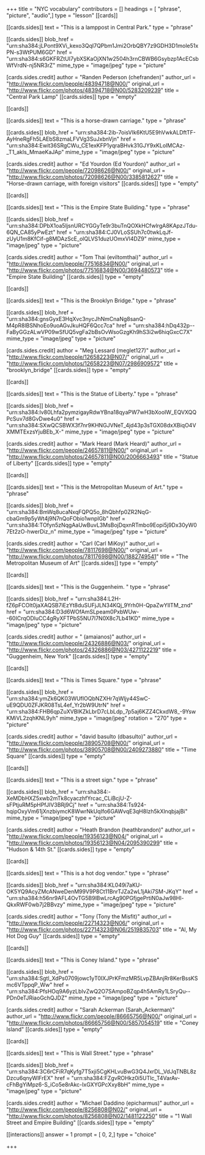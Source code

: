 +++
title = "NYC vocabulary"
contributors = []
headings = [ "phrase", "picture", "audio",]
type = "lesson"
[[cards]]

[[cards.sides]]
text = "This is a lamppost in Central Park."
type = "phrase"

[[cards.sides]]
blob_href = "urn:sha384:jLPont9XVi_kexo3QqI7QPbm1Jmi2OrbQBY7z9GDH3D1mole51xPN-s3WtPUM6GD"
href = "urn:sha384:s6GKFRZtUI7ybXSKaOjXN1w2504h3rnCBWB6Gsybzp1AcECsbWfVrdN-nj5NR3rZ"
mime_type = "image/jpeg"
type = "picture"

[cards.sides.credit]
author = "Randen Pederson (chefranden)"
author_url = "http://www.flickr.com/people/48394718@N00/"
original_url = "http://www.flickr.com/photos/48394718@N00/5283209239"
title = "Central Park Lamp"
[[cards.sides]]
type = "empty"

[[cards]]

[[cards.sides]]
text = "This is a horse-drawn carriage."
type = "phrase"

[[cards.sides]]
blob_href = "urn:sha384:2ib-7oisVIk6KtU5E9hVwkALDftTF-AyHneRgFh5LAEbS8zmaLFVVg3SuJxbnVjn"
href = "urn:sha384:Ewit36SRgCWu_CE1exKFP1yqraBHvk31GJY9xKLoIMCAz-_T1_akls_MmaeKaJAp"
mime_type = "image/jpeg"
type = "picture"

[cards.sides.credit]
author = "Ed Yourdon (Ed Yourdon)"
author_url = "http://www.flickr.com/people/72098626@N00/"
original_url = "http://www.flickr.com/photos/72098626@N00/3385812627"
title = "Horse-drawn carriage, with foreign visitors"
[[cards.sides]]
type = "empty"

[[cards]]

[[cards.sides]]
text = "This is the Empire State Building."
type = "phrase"

[[cards.sides]]
blob_href = "urn:sha384:DPbX1oa5IjsnURCYGGyTe9r3buTnQOXkHCfwlrgA8KApzJTdu-6QN_CA85yPwEzt"
href = "urn:sha384:CJ0VLoSSUh7c0twkLqJf-zUyU1m8KfCif-g8MDAzScE_olQLVS1duzUOmxVl4DZ9"
mime_type = "image/jpeg"
type = "picture"

[cards.sides.credit]
author = "Tom Thai (eviltomthai)"
author_url = "http://www.flickr.com/people/77516834@N00/"
original_url = "http://www.flickr.com/photos/77516834@N00/3694480573"
title = "Empire State Building"
[[cards.sides]]
type = "empty"

[[cards]]

[[cards.sides]]
text = "This is the Brooklyn Bridge."
type = "phrase"

[[cards.sides]]
blob_href = "urn:sha384:gnsGyxE3HqXvc3nycJhNmCnaNg8sanQ-M4pR8lBSNhoEo9uoAGvJkuHQF6Qcc7ca"
href = "urn:sha384:hDq432p--FaByGGzALwVP09wSfUQ5vgFa2bBsOvWsoGzgKh9hS3i2w6hiqGxcC7X"
mime_type = "image/jpeg"
type = "picture"

[cards.sides.credit]
author = "Meg Lessard (meglet127)"
author_url = "http://www.flickr.com/people/12658223@N07/"
original_url = "http://www.flickr.com/photos/12658223@N07/2986909572"
title = "brooklyn_bridge"
[[cards.sides]]
type = "empty"

[[cards]]

[[cards.sides]]
text = "This is the Statue of Liberty."
type = "phrase"

[[cards.sides]]
blob_href = "urn:sha384:lv80Lhfa2pymzigayRdwYBna18qyaPW7wH3bXooIW_EQVXQQPcSuv7d8GvDwe4u0"
href = "urn:sha384:SXwQCSBWX3f7nr9KHNGJVNeT_4jd43p3sTGX08dxXBiqO4VXMMTExzsYjuBEb_X-"
mime_type = "image/jpeg"
type = "picture"

[cards.sides.credit]
author = "Mark Heard (Mark Heard)"
author_url = "http://www.flickr.com/people/24657811@N00/"
original_url = "http://www.flickr.com/photos/24657811@N00/2006663493"
title = "Statue of Liberty"
[[cards.sides]]
type = "empty"

[[cards]]

[[cards.sides]]
text = "This is the Metropolitan Museum of Art."
type = "phrase"

[[cards.sides]]
blob_href = "urn:sha384:BmWq8ucaNxqFQPQ5o_8hQbhfp0ZR2NqG-cbaGm9p5yWt4j9N7nQoFObio1wnpIGb"
href = "urn:sha384:TOfyn5zNqgAaUwBuvL3MsBojDqxnRTmbo9Eopi5j9Dx30yW07Et2zO-hwerDiz_n"
mime_type = "image/jpeg"
type = "picture"

[cards.sides.credit]
author = "Carl (Carl MiKoy)"
author_url = "http://www.flickr.com/people/78117698@N00/"
original_url = "http://www.flickr.com/photos/78117698@N00/1882749541"
title = "The Metropolitan Museum of Art"
[[cards.sides]]
type = "empty"

[[cards]]

[[cards.sides]]
text = "This is the Guggenheim. "
type = "phrase"

[[cards.sides]]
blob_href = "urn:sha384:L2H-fZ6pFCOlt0jaXAQSB7iEzYt8duSUFjJLN34KQj_9Yrh0H-QpaZwYIlTM_znd"
href = "urn:sha384:D3d6WOfAmSLpeam0PxbWUw--60ICrqODluCC4gRyXFTPbS5NU7l7N0X8c7Lb41KD"
mime_type = "image/jpeg"
type = "picture"

[cards.sides.credit]
author = " (amaianos)"
author_url = "http://www.flickr.com/people/24326886@N03/"
original_url = "http://www.flickr.com/photos/24326886@N03/4271122219"
title = "Guggenheim, New York"
[[cards.sides]]
type = "empty"

[[cards]]

[[cards.sides]]
text = "This is Times Square."
type = "phrase"

[[cards.sides]]
blob_href = "urn:sha384:ymZk6QK03WUfIOQbNZXHr7qWljy44SwC-uE9QDU0ZFJKR08TsL4ef_Yr2bW9UtrN"
href = "urn:sha384:FHB6qpZuXVBIKZkLbrD7cLbLdp_7p5aj6KZZ4CkxdW8_-9YswKMiVL2zqhKNL9yh"
mime_type = "image/jpeg"
rotation = "270"
type = "picture"

[cards.sides.credit]
author = "david basulto (dbasulto)"
author_url = "http://www.flickr.com/people/38905708@N00/"
original_url = "http://www.flickr.com/photos/38905708@N00/2409273880"
title = "Time Square"
[[cards.sides]]
type = "empty"

[[cards]]

[[cards.sides]]
text = "This is a street sign."
type = "phrase"

[[cards.sides]]
blob_href = "urn:sha384:-XeMDbHXZ5xwb2mTk8cyaczhfYrcac_CLiBcjU-Z-sFPtjuRM5pHPfJIV3BRj9Cj"
href = "urn:sha384:Ts924-hqipOxyVm61jXnzbiymcK8WwrNkUqIfo6GAWvqE3qH8Izh5kXlnqbjajBi"
mime_type = "image/jpeg"
type = "picture"

[cards.sides.credit]
author = "Heath Brandon (heathbrandon)"
author_url = "http://www.flickr.com/people/19356123@N04/"
original_url = "http://www.flickr.com/photos/19356123@N04/2095390299"
title = "Hudson & 14th St."
[[cards.sides]]
type = "empty"

[[cards]]

[[cards.sides]]
text = "This is a hot dog vendor."
type = "phrase"

[[cards.sides]]
blob_href = "urn:sha384:KL049i7aKU-OK5YQ9AcyZMcANweDenM99V9P8Ct11BnrTJZa2wL1jAki7SM-JKqY"
href = "urn:sha384:h56nr9AFL4OvTG5B9lBwLrcAg90PGfjgePrtiN0aJw98Hl-QkxRWF0wb7j2BBvzy"
mime_type = "image/jpeg"
type = "picture"

[cards.sides.credit]
author = "Tony (Tony the Misfit)"
author_url = "http://www.flickr.com/people/22714323@N06/"
original_url = "http://www.flickr.com/photos/22714323@N06/2519835703"
title = "Al, My Hot Dog Guy"
[[cards.sides]]
type = "empty"

[[cards]]

[[cards.sides]]
text = "This is Coney Island."
type = "phrase"

[[cards.sides]]
blob_href = "urn:sha384:Sgtl_XdPs0709jowc1yT0IXJPrKFmzMR5LvpZBAnjRr8KerBssKSmc6VTppqP_Ww"
href = "urn:sha384:PfsHOq9A6yzLbIvZwQ2O7SAmpoBZqp4h5AmRy1LSryQu--PDn0eTJRiaoGchQJDZ"
mime_type = "image/jpeg"
type = "picture"

[cards.sides.credit]
author = "Sarah Ackerman (Sarah_Ackerman)"
author_url = "http://www.flickr.com/people/86665756@N00/"
original_url = "http://www.flickr.com/photos/86665756@N00/5857054519"
title = "Coney Island"
[[cards.sides]]
type = "empty"

[[cards]]

[[cards.sides]]
text = "This is Wall Street."
type = "phrase"

[[cards.sides]]
blob_href = "urn:sha384:3C6rCFiR7qKyfg7T5xji5CgKHLvuBwG3Q4JxrDL_VdJqTNBL8zDzcu6qnyWlFrEX"
href = "urn:sha384:FZgvROHkz0i5UTlc_T4VarAv-cFhBgYiMpz6-S_iCo5e8rAkc-IxGXYGPcXxy8bH"
mime_type = "image/jpeg"
type = "picture"

[cards.sides.credit]
author = "Michael Daddino (epicharmus)"
author_url = "http://www.flickr.com/people/8256808@N02/"
original_url = "http://www.flickr.com/photos/8256808@N02/1481122250"
title = "1 Wall Street and Empire Building"
[[cards.sides]]
type = "empty"

[[interactions]]
answer = 1
prompt = [ 0, 2,]
type = "choice"

+++
